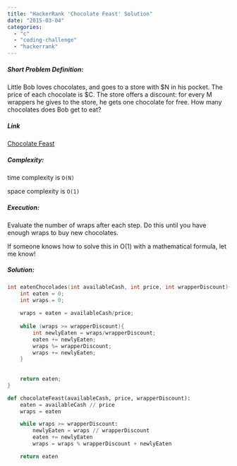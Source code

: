 ```yaml
---
title: "HackerRank 'Chocolate Feast' Solution"
date: "2015-03-04"
categories: 
  - "c"
  - "coding-challenge"
  - "hackerrank"
---
```


##### Short Problem Definition:

Little Bob loves chocolates, and goes to a store with $N in his pocket. The price of each chocolate is $C. The store offers a discount: for every M wrappers he gives to the store, he gets one chocolate for free. How many chocolates does Bob get to eat?

##### Link

[Chocolate Feast](https://www.hackerrank.com/challenges/chocolate-feast)

##### Complexity:

time complexity is `O(N)`

space complexity is `O(1)`

##### Execution:

Evaluate the number of wraps after each step. Do this until you have enough wraps to buy new chocolates.

If someone knows how to solve this in O(1) with a mathematical formula, let me know!

##### Solution:

```cpp
int eatenChocolades(int availableCash, int price, int wrapperDiscount){
    int eaten = 0;
    int wraps = 0;
    
    wraps = eaten = availableCash/price;
    
    while (wraps >= wrapperDiscount){
        int newlyEaten = wraps/wrapperDiscount;
        eaten += newlyEaten;
        wraps %= wrapperDiscount;
        wraps += newlyEaten;
    }
    
    
    return eaten;
}
```

```python
def chocolateFeast(availableCash, price, wrapperDiscount):
    eaten = availableCash // price
    wraps = eaten

    while wraps >= wrapperDiscount:
        newlyEaten = wraps // wrapperDiscount
        eaten += newlyEaten
        wraps = wraps % wrapperDiscount + newlyEaten

    return eaten
```
